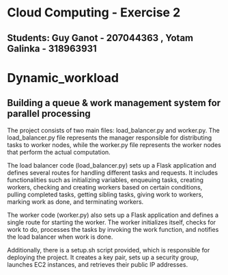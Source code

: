 # Cloud Computing - Exercise 2

## Students: Guy Ganot - 207044363 , Yotam Galinka - 318963931


# Dynamic_workload

## Building a queue & work management system for parallel processing

The project consists of two main files: load_balancer.py and worker.py. The load_balancer.py file represents the manager responsible for distributing tasks to worker nodes, while the worker.py file represents the worker nodes that perform the actual computation.

The load balancer code (load_balancer.py) sets up a Flask application and defines several routes for handling different tasks and requests. It includes functionalities such as initializing variables, enqueuing tasks, creating workers, checking and creating workers based on certain conditions, pulling completed tasks, getting sibling tasks, giving work to workers, marking work as done, and terminating workers.

The worker code (worker.py) also sets up a Flask application and defines a single route for starting the worker. The worker initializes itself, checks for work to do, processes the tasks by invoking the work function, and notifies the load balancer when work is done.

Additionally, there is a setup.sh script provided, which is responsible for deploying the project. It creates a key pair, sets up a security group, launches EC2 instances, and retrieves their public IP addresses.
